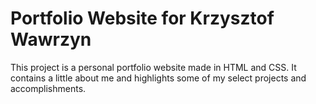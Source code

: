 # Portfolio Website for Krzysztof Wawrzyn

This project is a personal portfolio website made in HTML and CSS.  It contains a little about me and highlights some of my select projects and accomplishments.
